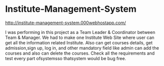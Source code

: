 # Institute-Management-System
http://institute-management-system.000webhostapp.com/

I was performing in this project as a Team Leader & Coordinator between Team & Manager. We had
to make one Institute Web Site where user can get all the information related Institute. Also can get
courses details, get admission,sign up, log in, and other mandatory field like admin can add the
courses and also can delete the courses.
Check all the requirements and test every part ofsystemsso thatsystem would be bug free.
